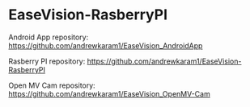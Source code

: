 # EaseVision-RasberryPI


Android App repository: https://github.com/andrewkaram1/EaseVision_AndroidApp


Rasberry PI repository: https://github.com/andrewkaram1/EaseVision-RasberryPI


Open MV Cam repository: https://github.com/andrewkaram1/EaseVision_OpenMV-Cam

